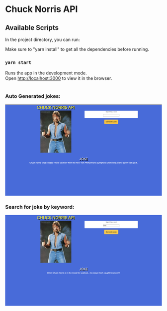 # Chuck Norris API

## Available Scripts

In the project directory, you can run:

Make sure to "yarn install" to get all the dependencies before running.

### `yarn start`

Runs the app in the development mode.\
Open [http://localhost:3000](http://localhost:3000) to view it in the browser.


# 
### Auto Generated jokes:

![picture of site](pic1.png)

### Search for joke by keyword:

![picture of site](pic2.png)

